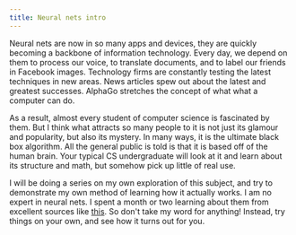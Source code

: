 ```yaml
---
title: Neural nets intro
---
```


Neural nets are now in so many apps and devices, they are quickly becoming a backbone of information technology. Every day, we depend on them to process our voice, to translate documents, and to label our friends in Facebook images. Technology firms are constantly testing the latest techniques in new areas. News articles spew out about the latest and greatest successes. AlphaGo stretches the concept of what what a computer can do.

As a result, almost every student of computer science is fascinated by them. But I think what attracts so many people to it is not just its glamour and popularity, but also its mystery. In many ways, it is the ultimate black box algorithm. All the general public is told is that it is based off of the human brain. Your typical CS undergraduate will look at it and learn about its structure and math, but somehow pick up little of real use.

I will be doing a series on my own exploration of this subject, and try to demonstrate my own method of learning how it actually works. I am no expert in neural nets. I spent a month or two learning about them from excellent sources like [this](http://neuralnetworksanddeeplearning.com/). So don't take my word for anything! Instead, try things on your own, and see how it turns out for you.
